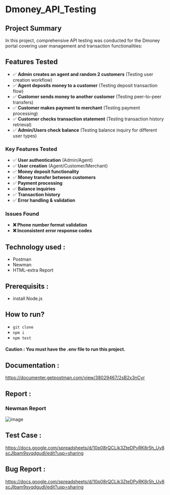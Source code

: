 # Dmoney_API_Testing
## Project Summary
In this project, comprehensive API testing was conducted for the Dmoney portal covering user management and transaction functionalities:

## Features Tested

- ✅ **Admin creates an agent and random 2 customers** (Testing user creation workflow)
- ✅ **Agent deposits money to a customer** (Testing deposit transaction flow)
- ✅ **Customer sends money to another customer** (Testing peer-to-peer transfers)
- ✅ **Customer makes payment to merchant** (Testing payment processing)
- ✅ **Customer checks transaction statement** (Testing transaction history retrieval)
- ✅ **Admin/Users check balance** (Testing balance inquiry for different user types)

### Key Features Tested
- ✅ **User authentication** (Admin/Agent)
- ✅ **User creation** (Agent/Customer/Merchant)
- ✅ **Money deposit functionality**
- ✅ **Money transfer between customers**
- ✅ **Payment processing**
- ✅ **Balance inquiries**
- ✅ **Transaction history**
- ✅ **Error handling & validation**
### Issues Found
- **❌ Phone number format validation**
- **❌ Inconsistent error response codes**
## Technology used :
- Postman
- Newman
- HTML-extra Report
  
## Prerequisits :
- install Node.js
## How to run?
- ``` git clone ```
- ``` npm i ```
- ```npm test ```
  
#### Caution : You must have the .env file to run this project.

## Documentation :
https://documenter.getpostman.com/view/38029467/2sB2x3nCyr
## Report :
### Newman Report
![image](https://github.com/user-attachments/assets/a5b7f581-b009-40a1-9b63-a2100f48a103)

## Test Case :
https://docs.google.com/spreadsheets/d/10p08rQCLik3ZteDPyRK8r5h_Uy8scJIbam9syqdgudI/edit?usp=sharing

## Bug Report :
https://docs.google.com/spreadsheets/d/10p08rQCLik3ZteDPyRK8r5h_Uy8scJIbam9syqdgudI/edit?usp=sharing


